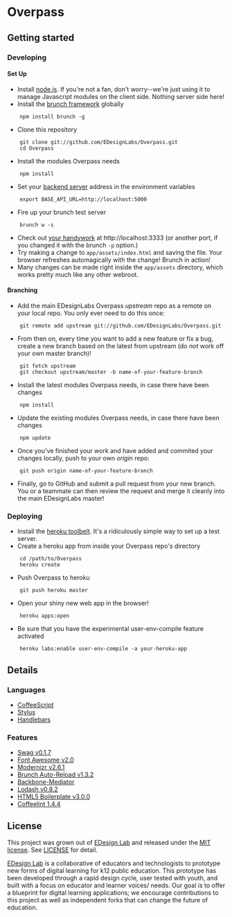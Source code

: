 # Overpass

## Getting started

### Developing

#### Set Up
- Install [node.js](http://nodejs.org/). If you're not a fan, don't worry--we're just using it to manage Javascript modules on the client side.  Nothing server side here!
- Install the [brunch framework](http://brunch.io/) globally

```
    npm install brunch -g
```

- Clone this repository

```
    git clone git://github.com/EDesignLabs/Overpass.git
    cd Overpass
```

- Install the modules Overpass needs

```
    npm install
```

- Set your [backend server](https://github.com/mikeedwards/Underpass) address in the environment variables

```
    export BASE_API_URL=http://localhost:5000
```

- Fire up your brunch test server

```
    brunch w -s
```

- Check out [your handywork](http://localhost:3333) at http://localhost:3333 (or another port, if you changed it with the brunch `-p` option.)
- Try making a change to `app/assets/index.html` and saving the file.  Your browser refreshes automagically with the change! Brunch in action!
- Many changes can be made right inside the `app/assets` directory, which works pretty much like any other webroot.

#### Branching
- Add the main EDesignLabs Overpass *upstream* repo as a remote on your local repo. You only ever need to do this once:

```
    git remote add upstream git://github.com/EDesignLabs/Overpass.git
```

- From then on, every time you want to add a new feature or fix a bug, create a new branch based on the latest from upstream (do *not* work off your own master branch)!

```
    git fetch upstream
    git checkout upstream/master -b name-of-your-feature-branch
```

- Install the latest modules Overpass needs, in case there have been changes

```
    npm install
```

- Update the existing modules Overpass needs, in case there have been changes

```
    npm update
```

- Once you've finished your work and have added and commited your changes locally, push to your own *origin* repo:

```
    git push origin name-of-your-feature-branch
```

- Finally, go to GitHub and submit a pull request from your new branch.  You or a teammate can then review the request and merge it cleanly into the main EDesignLabs master!

### Deploying
- Install the [heroku toolbelt](https://toolbelt.heroku.com/). It's a ridiculously simple way to set up a test server.
- Create a heroku app from inside your Overpass repo's directory

```
    cd /path/to/Overpass
    heroku create
```

- Push Overpass to heroku

```
    git push heroku master
```

- Open your shiny new web app in the browser!

```
    heroku apps:open
```

- Be sure that you have the experimental user-env-compile feature activated

```
    heroku labs:enable user-env-compile -a your-heroku-app
```

## Details

### Languages

- [CoffeeScript](http://coffeescript.org/)
- [Stylus](http://learnboost.github.com/stylus/)
- [Handlebars](http://handlebarsjs.com/)

### Features

- [Swag v0.1.7](https://github.com/elving/swag)
- [Font Awesome v2.0](https://github.com/FortAwesome/Font-Awesome)
- [Modernizr v2.6.1](https://github.com/Modernizr/Modernizr)
- [Brunch Auto-Reload v1.3.2](https://github.com/brunch/auto-reload-brunch)
- [Backbone-Mediator](https://github.com/chalbert/Backbone-Mediator)
- [Lodash v0.8.2](https://github.com/bestiejs/lodash)
- [HTML5 Boilerplate v3.0.0](https://github.com/h5bp/html5-boilerplate)
- [Coffeelint 1.4.4](https://github.com/ilkosta/coffeelint-brunch)

## License

This project was grown out of [EDesign Lab](http://edesignlabs.org) and released under the [MIT license](http://opensource.org/licenses/MIT). See [LICENSE](https://github.com/EDesignLabs/Overpass/tree/master/LICENSE) for detail.

[EDesign Lab](http://edesignlabs.org) is a collaborative of educators and technologists to prototype new forms of digital learning for k12 public education.  This prototype has been developed through a rapid design cycle, user tested with youth, and built with a focus on educator and learner voices/ needs.  Our goal is to offer a blueprint for digital learning applications; we encourage contributions to this project as well as independent forks that can change the future of education.
